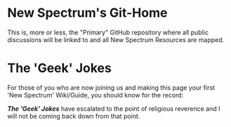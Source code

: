 # New Spectrum's Git-Home

This is, more or less, the "Primary" GitHub repository where all public discussions will be linked to and all New Spectrum Resources are mapped.


# The 'Geek' Jokes

For those of you who are now joining us and making this page your first 'New Spectrum' Wiki/Guide, you should know for the record:

__*The 'Geek' Jokes*__ have escalated to the point of religious reverence and I will not be coming back down from that point.
